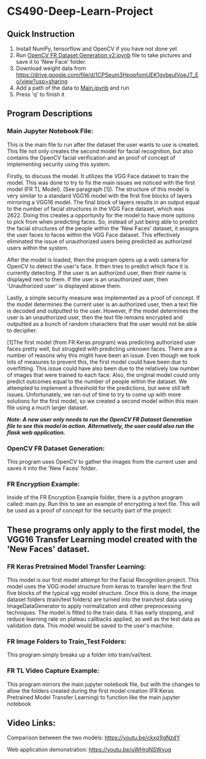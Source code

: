# CS490-Deep-Learn-Project

## Quick Instruction
1. Install NumPy, tensorflow and OpenCV if you have not done yet
2. Run <a href="https://github.com/JakeACross/CS490-Deep-Learn-Project/blob/main/OpenCV%20FR%20Dataset%20Generation%20v2.ipynb">OpenCV FR Dataset Generation v2.ipynb</a> file to take pictures and save it to 'New Face' folder.
3. Download weight data from https://drive.google.com/file/d/1CPSeum3HpopfomUEK1gybeuIVoeJT_Eo/view?usp=sharing
4. Add a path of the data to <a href="https://github.com/JakeACross/CS490-Deep-Learn-Project/blob/main/Main.ipynb">Main.ipynb</a> and run
5. Press 'q' to finish it 

## Program Descriptions

### Main Jupyter Notebook File:
This is the main file to run after the dataset the user wants to use is created. This file not only
creates the second model for facial recognition, but also contains the OpenCV facial verification and
an proof of concept of implementing security using this system. 

Firstly, to discuss the model. It utilizes the VGG Face dataset to train the model. 
This was done to try to fix the main issues we noticed with the first model (FR TL Model). (See paragraph [1]).
The structure of this model is very similar to a standard VGG16 model with the first five blocks of layers
mirroring a VGG16 model. The final block of layers results in an output equal to the number of facial
structures in the VGG Face dataset, which was 2622. Doing this creates a opportunity for the model to have
more options to pick from when predicting faces. So, instead of just being able to predict the facial structures
of the people within the 'New Faces' dataset, it assigns the user faces to faces within the VGG Face dataset.
This effectively eliminated the issue of unauthorized users being predicted as authorized users within the system.

After the model is loaded, then the program opens up a web camera for OpenCV to detect the user's face. It then
tries to predict which face it is currently detecting. If the user is an authorized user, then their name is 
displayed next to them. If the user is an unauthorized user, then 'Unauthorized user' is displayed above them.
  
Lastly, a simple security measure was implemented as a proof of concept. If the model determines the current
user is an authorized user, then a text file is decoded and outputted to the user. However, if the model
determines the user is an unauthorized user, then the text file remains encrypted and outputted as a bunch of
random characters that the user would not be able to decipher.

[1]The first model (from FR Keras program) was predicting authorized user faces pretty well, but struggled with 
predicting unknown faces. There are a number of reasons why this might have been an issue. Even though we 
took lots of measures to prevent this, the first model could have been due to overfitting. This issue could have 
also been due to the relatively low number of images that were trained to each face. Also, the original model
could only predict outcomes equal to the number of people within the dataset. We attempted to implement a threshold
for the predictions, but were still left issues. Unfortunately, we ran out of time to try to come up 
with more solutions for the first model, so we created a second model within this main file using a much
larger dataset.

***Note: A new user only needs to run the OpenCV FR Dataset Generation file to see this model in action. Alternatively, 
the user could also run the flask web application.***

### OpenCV FR Dataset Generation:
This program uses OpenCV to gather the images from the current user and saves it into the 'New Faces'
folder.

### FR Encryption Example:
Inside of the FR Encryption Example folder, there is a python program called: main.py. Run this to see
an example of encrypting a text file. This will be used as a proof of concept for the security part of
the project.

## These programs only apply to the first model, the VGG16 Transfer Learning model created with the 'New Faces' dataset.

### FR Keras Pretrained Model Transfer Learning:
This model is our first model attempt for the Facial Recognition project. This model uses the VGG model
structure from keras to transfer learn the first five blocks of the typical vgg model structure. Once this
is done, the image dataset folders (train/test folders) are turned into the train/test data using
ImageDataGenerator to apply normalization and other preprocessing techniques. The model is fitted to the
train data. It has early stopping, and reduce learning rate on plateau callbacks applied, as well as the
test data as validation data. This model would be saved to the user's machine. 

### FR Image Folders to Train_Test Folders:
This program simply breaks up a folder into train/val/test.

### FR TL Video Capture Example:
This program mirrors the main jupyter notebook file, but with the changes to allow the folders created during
the first model creation (FR Keras Pretrained Model Transfer Learning) to function like the main jupyter notebook

## Video Links:
Comparison between the two models:
https://youtu.be/ckxq1IgNzdY

Web application demonstration:
https://youtu.be/uWHrqNSWvug
